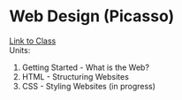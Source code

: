 # Web Design (Picasso)
[Link to Class](https://codehs.com/course/web_design_picasso/overview)  
Units:
1. Getting Started - What is the Web?
2. HTML - Structuring Websites
3. CSS - Styling Websites (in progress)
